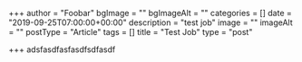 +++
author = "Foobar"
bgImage = ""
bgImageAlt = ""
categories = []
date = "2019-09-25T07:00:00+00:00"
description = "test job"
image = ""
imageAlt = ""
postType = "Article"
tags = []
title = "Test Job"
type = "post"

+++
adsfasdfasfasdfsdfasdf